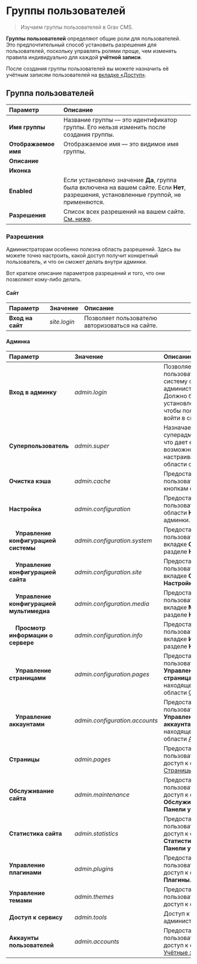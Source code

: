 # Группы пользователей

> Изучаем группы пользователей в Grav CMS.

**Группы пользователей** определяют общие роли для пользователей. Это предпочтительный способ установить разрешения для пользователей, поскольку управлять ролями проще, чем изменять правила индивидуально для каждой **учётной записи**.

После создания группы пользователей вы можете назначить её учётным записям пользователей на [вкладке «Доступ»](/05.admin-panel/03.accounts/01.users/index?id=Вкладка-доступа).

## Группа пользователей


| Параметр                      | Описание    |
| :-----                        | :-----      |
| **Имя группы** | Название группы — это идентификатор группы. Его нельзя изменить после создания группы. |
| **Отображаемое имя** | Отображаемое имя — это видимое имя группы. |
| **Описание** |  |
| **Иконка** |  |
| **Enabled** | Если установлено значение **Да**, группа была включена на вашем сайте. Если **Нет**, разрешения, установленные группой, не применяются. |
| **Разрешения** | Список всех разрешений на вашем сайте. [См. ниже](/05.admin-panel/03.accounts/02.groups/index?id=Разрешения). |


### Разрешения

Администраторам особенно полезна область разрешений. Здесь вы можете точно настроить, какой доступ получит конкретный пользователь, и что он сможет делать внутри админки.

Вот краткое описание параметров разрешений и того, что они позволяют кому-либо делать.

#### Сайт


| Параметр                              | Значение                      | Описание                                                          |
| :-----                                | :-----                        | :-----                                                            |
| **Вход на сайт**                      | *site.login*                  | Позволяет пользователю авторизоваться на сайте.                   |


#### Админка


| Параметр                              | Значение                      | Описание                                                          |
| :-----                                | :-----                        | :-----                                                            |
| **Вход в админку**                    | *admin.login*                 | Позволяет пользователю войти в систему с правами администратора. Должно быть установлено на **Да**, чтобы пользователь мог войти в систему. |
| **Суперпользователь**                        | *admin.super*                 | Назначает пользователя суперадминистратором, что дает ему возможность видеть и настраивать все области сайта.. |
| **Очистка кэша**                       | *admin.cache*                 | Предоставляет пользователю доступ к кнопкам сброса кэша.                |
| **Настройка**                     | *admin.configuration*         | Предоставляет пользователю доступ к области **Настройка** админки. |
| &nbsp; &nbsp; **Управление конфигурацией системы** | *admin.configuration.system* | Предоставляет пользователю доступ к вкладке **Система** в разделе **Настройка**.             |
| &nbsp; &nbsp; **Управление конфигурацией сайта**  | *admin.configuration.site*    | Предоставляет пользователю доступ к вкладке **Сайт** в разделе **Настройка**.               |
| &nbsp; &nbsp; **Управление конфигурацией мультимедиа** | *admin.configuration.media*   | Предоставляет пользователю доступ к вкладке **Медиа** в разделе **Настройка**.              |
| &nbsp; &nbsp; **Просмотр информации о сервере** | *admin.configuration.info* | Предоставляет пользователю доступ к вкладке **Информация** в разделе **Настройка**.               |
| &nbsp; &nbsp; **Управление страницами** | *admin.configuration.pages*   | Предоставляет пользователю доступ к **Управлению страницами**, находящейся внутри области [Страницы](/05.admin-panel/03.page/05.configuration/index).  |
| &nbsp; &nbsp; **Управление аккаунтами** | *admin.configuration.accounts*   | Предоставляет пользователю доступ к **Управлению аккаунтами**, находящейся внутри области [Аккаунты](/05.admin-panel/03.accounts/03.configuration/index).  |
| **Страницы**                             | *admin.pages*                 | Предоставляет пользователю полный доступ к области [Страницы](/05.admin-panel/03.page/index).    |
| **Обслуживание сайта**                  | *admin.maintenance*           | Предоставляет пользователю полный доступ к области **Обслуживание** внутри **Панели управления**.                              |
| **Статистика сайта**                   | *admin.statistics*            | Предоставляет пользователю полный доступ к области **Статистика** внутри **Панели управления**.                               |
| **Управление плагинами**                    | *admin.plugins*               | Предоставляет пользователю полный доступ к области **Плагины**.                                                      |
| **Управление темами**                     | *admin.themes*                | Предоставляет пользователю полный доступ к области **Темы**.                                                       |
| **Доступ к сервису**                   | *admin.tools*                 | Доступ к инструментам администратора. |
| **Аккаунты пользователей**                     | *admin.accounts*              | Предоставляет пользователю полный доступ к области [Учётные записи](/05.admin-panel/03.accounts/index).    |

